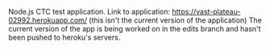Node.js CTC test application.
Link to application: https://vast-plateau-02992.herokuapp.com/ (this isn't the current version of the application)
The current version of the app is being worked on in the edits branch and hasn't been pushed to heroku's servers.
